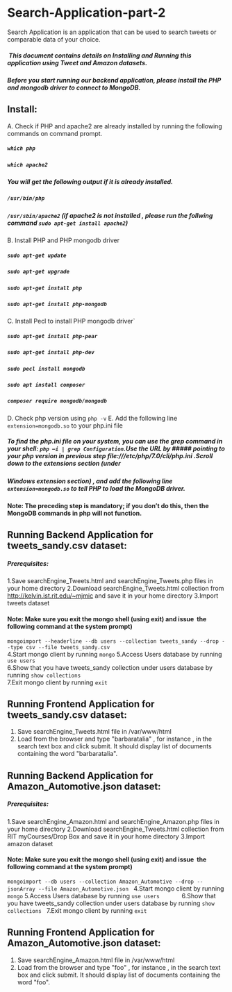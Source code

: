 
# Search-Application-part-2
 Search Application is an application that can be used to search tweets or comparable data of your choice.     
#####  This document contains details on Installing and Running this application using Tweet and Amazon datasets.  
#####  Before you start running our backend application, please install the PHP and mongodb driver to connect to MongoDB.
## Install:
A. Check if PHP and apache2 are already installed by running the following commands on command prompt.
##### `which php` 
##### `which apache2`
##### You will get the following output if it is already installed.
##### `/usr/bin/php`
##### `/usr/sbin/apache2` (if apache2 is not installed , please run the follwing command `sudo apt-get install apache2`)
B. Install PHP and PHP mongodb driver
##### `sudo apt-get update`
##### `sudo apt-get upgrade`
##### `sudo apt-get install php`
##### `sudo apt-get install php-mongodb`
C. Install Pecl to install PHP mongodb driver`
##### `sudo apt-get install php-pear`
##### `sudo apt-get install php-dev`
##### `sudo pecl install mongodb`
##### `sudo apt install composer`
##### `composer require mongodb/mongodb`
D. Check php version using `php -v`
E. Add the following line `extension=mongodb.so` to your php.ini file
#####  To find the php.ini file on your system, you can use the grep command in your shell: `php –i | grep Configuration`.Use the URL by #####  pointing to your php version in previous step  file:///etc/php/7.0/cli/php.ini .Scroll down to the extensions section (under 
#####  Windows extension section) , and add the following line `extension=mongodb.so` to tell PHP to load the MongoDB driver.

#### Note: The preceding step is mandatory; if you don’t do this, then the MongoDB commands in php will not function.

## Running Backend Application for tweets_sandy.csv dataset:

##### Prerequisites:
1.Save searchEngine_Tweets.html and searchEngine_Tweets.php files in your home directory 
2.Download searchEngine_Tweets.html collection from http://kelvin.ist.rit.edu/~mjmic and save it in your home directory
3.Import tweets dataset 
#### Note: Make sure you exit the mongo shell (using exit) and issue  the following command at the system prompt)
`mongoimport --headerline --db users --collection tweets_sandy --drop --type csv --file tweets_sandy.csv`  
4.Start mongo client by running `mongo`
5.Access Users database by running `use users`            
6.Show that you have tweets_sandy collection under users database by running `show collections`  
7.Exit mongo client by running `exit` 

## Running Frontend Application for tweets_sandy.csv dataset:
1. Save searchEngine_Tweets.html file in /var/www/html
2. Load from the browser and type "barbaratalia" , for instance , in the search text box and click submit. It should display list of documents containing the word "barbaratalia".

## Running Backend Application for Amazon_Automotive.json dataset:
##### Prerequisites:
1.Save searchEngine_Amazon.html and searchEngine_Amazon.php files in your home directory 
2.Download searchEngine_Tweets.html collection from RIT myCourses/Drop Box and save it in your home directory
3.Import amazon dataset 
#### Note: Make sure you exit the mongo shell (using exit) and issue  the following command at the system prompt)
`mongoimport --db users --collection Amazon_Automotive --drop --jsonArray --file Amazon_Automotive.json`  
4.Start mongo client by running `mongo`
5.Access Users database by running `use users`            
6.Show that you have tweets_sandy collection under users database by running `show collections`  
7.Exit mongo client by running `exit`

## Running Frontend Application for Amazon_Automotive.json dataset:
1. Save searchEngine_Amazon.html file in /var/www/html
2. Load from the browser and type "foo" , for instance , in the search text box and click submit. It should display list of documents containing the word "foo".




